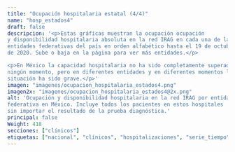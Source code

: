 ```yaml
---
title: "Ocupación hospitalaria estatal (4/4)"
name: "hosp_estados4"
draft: false
descripcion: '<p>Estas gráficas muestran la ocupación ocupación
y disponibilidad hospitalaria absoluta en la red IRAG en cada una de las
entidades federativas del país en orden alfabético hasta el 19 de octubre
de 2020. Sube o baja en la página para ver más entidades.</p>

<p>En México la capacidad hospitalaria no ha sido completamente superada en
ningún momento, pero en diferentes entidades y en diferentes momentos la
situación ha sido grave.</p>'
imagen: "imagenes/ocupacion_hospitalaria_estados4.png"
imagen2x: "imagenes/ocupacion_hospitalaria_estados4@2x.png"
alt: 'Ocupación y disponibilidad hospitalaria en la red IRAG por entidad
federativa en México. Incluye todos los pacientes en estos hospitales
sin importar el resultado de la prueba diagnóstica.'
principal: false
Weight: 418
secciones: ["clínicos"]
etiquetas: ["nacional", "clínicos", "hospitalizaciones", "serie_tiempo", "estados"]
---
```

